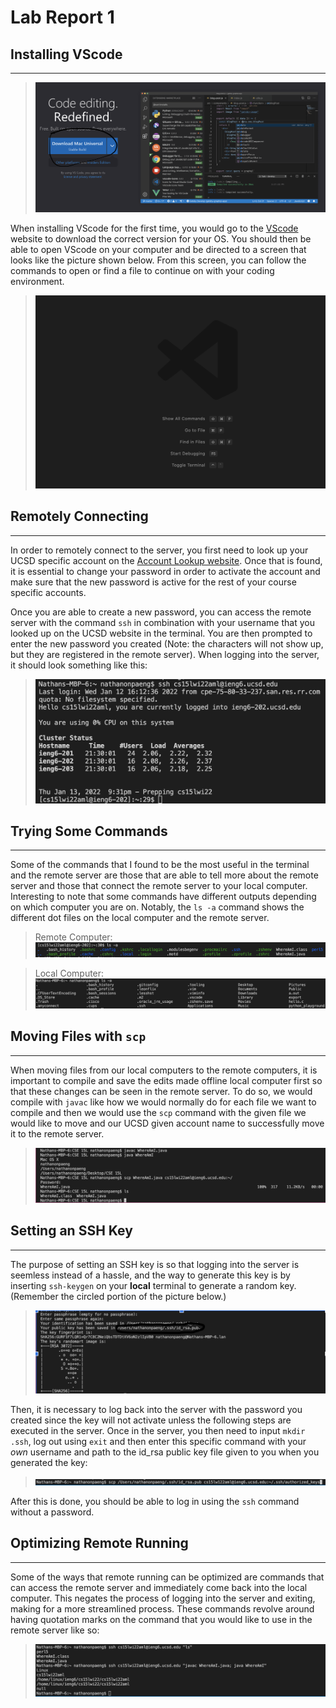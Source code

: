 # Lab Report 1 

## Installing VScode ##
---
>![Image](vscode.png)

When installing VScode for the first time, you would go to the [VScode](https://code.visualstudio.com/) website to download the correct version for your OS. You should then be able to open VScode on your computer and be directed to a screen that looks like the picture shown below. From this screen, you can follow the commands to open or find a file to continue on with your coding environment.

>![Image](vscodedefault.png)

## Remotely Connecting ##
---
In order to remotely connect to the server, you first need to look up your UCSD specific account on the [Account Lookup website](https://sdacs.ucsd.edu/~icc/index.php). Once that is found, it is essential to change your password in order to activate the account and make sure that the new password is active for the rest of your course specific accounts. 

Once you are able to create a new password, you can access the remote server with the command `ssh` in combination with your username that you looked up on the UCSD website in the terminal. You are then prompted to enter the new password you created (Note: the characters will not show up, but they are registered in the remote server). When logging into the server, it should look something like this:

>![Image](sshlogin.png)

## Trying Some Commands ##
---
Some of the commands that I found to be the most useful in the terminal and the remote server are those that are able to tell more about the remote server and those that connect the remote server to your local computer. Interesting to note that some commands have different outputs depending on which computer you are on. Notably, the `ls -a` command shows the different dot files on the local computer and the remote server.

>Remote Computer:
![Image](sshla-a.png)

>Local Computer:
![Image](localls-a.png)

## Moving Files with `scp` ##
---
When moving files from our local computers to the remote computers, it is important to compile and save the edits made offline local computer first so that these changes can be seen in the remote server. To do so, we would compile with `javac` like how we would normally do for each file we want to compile and then we would use the `scp` command with the given file we would like to move and our UCSD given account name to successfully move it to the remote server. 

>![Image](scp.png)

## Setting an SSH Key ##
---
The purpose of setting an SSH key is so that logging into the server is seemless instead of a hassle, and the way to generate this key is by inserting `ssh-keygen` on your **local** terminal to generate a random key. (Remember the circled portion of the picture below.)

>![Image](sshkey.png)

Then, it is necessary to log back into the server with the password you created since the key will not activate unless the following steps are executed in the server. Once in the server, you then need to input `mkdir .ssh`, log out using `exit` and then enter this specific command with your *own* username and path to the id_rsa public key file given to you when you generated the key:
>![Image](command.png)

After this is done, you should be able to log in using the `ssh` command without a password.

## Optimizing Remote Running ##
---
Some of the ways that remote running can be optimized are commands that can access the remote server and immediately come back into the local computer. This negates the process of logging into the server and exiting, making for a more streamlined process. These commands revolve around having quotation marks on the command that you would like to use in the remote server like so: 

>![Image](streamless.png)
